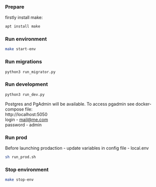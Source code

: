 ### Prepare
firstly install make:
```bash
apt install make
```

### Run environment
```bash
make start-env
```

### Run migrations
```bash
python3 run_migrator.py
```

### Run development
```bash
python3 run_dev.py
```
Postgres and PgAdmin will be available. To access pgadmin see docker-compose file: \
http://localhost:5050 \
login - mail@me.com \
password - admin

### Run prod
Before launching prodaction - update variables in config file - local.env
```bash
sh run_prod.sh
```

### Stop environment
```bash
make stop-env
```